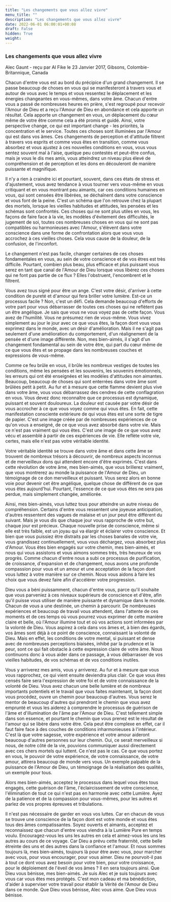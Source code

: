 ```yaml
---
title: "Les changements que vous allez vivre"
menu_title: ""
description: "Les changements que vous allez vivre"
date: 2022-06-01 06:00:01+00:08
draft: False
hidden: True
weight:
---
```

### Les changements que vous allez vivre

Alec Gaunt - reçu par Al Fike le 23 Janvier 2017, Gibsons, Colombie-Britannique, Canada

Chacun d'entre vous est au bord du précipice d'un grand changement. Il se passe beaucoup de choses en vous qui se manifesteront à travers vous et autour de vous avec le temps et vous ressentez le déplacement et les énergies changeantes en vous-mêmes, dans votre âme. Chacun d'entre vous a passé de nombreuses heures en prière, s'est regroupé pour recevoir l'Amour de Dieu et a reçu l'Amour de Dieu en abondance et cela apporte un résultat. Cela apporte un changement en vous, un déplacement du cœur même de votre être comme cela a été promis et guidé. Ainsi, votre perspective change, ce qui est important change - les priorités, la concentration et le service. Toutes ces choses sont illuminées par l'Amour qui est dans vos âmes. Ces changements de perception et d'attitude filtrent à travers vos esprits et comme vous êtes en transition, comme vous absorbez et vous ajustez à ces nouvelles conditions en vous, vous vous sentez souvent mal à l'aise, quelque peu contestés et peut-être confus, mais je vous le dis mes amis, vous atteindrez un niveau plus élevé de compréhension et de perception et les dons en découleront de manière puissante et magnifique.

Il n'y a rien à craindre ici et pourtant, souvent, dans ces états de stress et d'ajustement, vous avez tendance à vous tourner vers vous-même en vous critiquant et en vous montrant peu aimants, car ces conditions humaines en vous, qui sont censées être libérées, se déchaînent dans votre conscience et vous font de la peine. C'est un schéma que l'on retrouve chez la plupart des mortels, lorsque les vieilles habitudes et attitudes, les pensées et les schémas sont confrontés. Ces choses qui ne sont plus utiles en vous, les façons de faire face à la vie, les modèles d'évitement des difficultés, le jugement de soi, toutes ces nombreuses choses en vous qui ne sont pas compatibles ou harmonieuses avec l'Amour, s'élèvent dans votre conscience dans une forme de confrontation alors que vous vous accrochez à ces vieilles choses. Cela vous cause de la douleur, de la confusion, de l'inconfort.

Le changement n'est pas facile, changer certaines de ces choses fondamentales en vous, au sein de votre conscience et de vos êtres est très difficile. Pourtant, combien plus beau, plus efficace et plus puissant vous serez en tant que canal de l'Amour de Dieu lorsque vous libérez ces choses qui ne font pas partie de ce flux ? Elles l'obstruent, l'encombrent et le filtrent.

Vous avez tous signé pour être un ange. C'est votre désir, d'arriver à cette condition de pureté et d'amour qui fera briller votre lumière. Est-ce un processus facile ? Non, c'est un défi. Cela demande beaucoup d'efforts de votre part pour vous débarrasser de toutes ces choses qui ne reflètent pas un être angélique. Je sais que vous ne vous voyez pas de cette façon. Vous avez de l'humilité. Vous ne présumez rien de vous-même. Vous vivez simplement au jour le jour avec ce que vous êtes, la façon dont vous vous exprimez dans le monde, avec un désir d'amélioration. Mais il ne s'agit pas seulement d'une amélioration du comportement, d'un réalignement de la pensée et d'une image différente. Non, mes bien-aimés, il s'agit d'un changement fondamental au sein de votre être, qui part du cœur même de ce que vous êtes et se propage dans les nombreuses couches et expressions de vous-même.

Comme ce feu brûle en vous, il brûle les nombreux vestiges de toutes les conditions, même les pensées et les souvenirs, les souvenirs émotionnels, les erreurs qui ont été enseignées et les modèles d'attitudes non aimantes. Beaucoup, beaucoup de choses qui sont enterrées dans votre âme sont brûlées petit à petit. Au fur et à mesure que cette flamme devient plus vive dans votre âme, vous vous débarrassez des cendres de cette conflagration en vous. Vous devez donc reconnaître que ce processus est dynamique, puissant et souvent douloureux. La douleur est causée par votre désir de vous accrocher à ce que vous voyez comme qui vous êtes. En fait, cette manifestation consciente extérieure de qui vous êtes est une sorte de tigre de papier. C'est une image créée par de nombreuses expériences de ce qu'on vous a enseigné, de ce que vous avez absorbé dans votre vie. Mais ce n'est pas vraiment qui vous êtes. C'est une image de ce que vous avez vécu et assemblé à partir de ces expériences de vie. Elle reflète votre vie, certes, mais elle n'est pas votre véritable identité.

Votre véritable identité se trouve dans votre âme et dans cette âme se trouvent de nombreux trésors à découvrir, de nombreux aspects inconnus et de merveilleux dons qui attendent encore d'être exprimés. C'est dans cette révolution de votre âme, mes bien-aimés, que vous brillerez vraiment, que vous montrerez au monde la puissance de l'Amour de Dieu, un témoignage de ce don merveilleux et puissant. Vous serez alors en bonne voie pour devenir cet être angélique, quelque chose de différent de ce que vous êtes aujourd'hui. Pourtant, l'essence de ce que vous êtes ne sera pas perdue, mais simplement changée, améliorée.

Ainsi, mes bien-aimés, vous luttez tous pour atteindre un autre niveau de compréhension. Certains d'entre vous ressentent une joyeuse anticipation, d'autres ressentent des vagues de malaise et un jour peut être différent du suivant. Mais je vous dis que chaque jour vous rapproche de votre but, chaque jour est précieux. Chaque nouvelle prise de conscience, même si elle est très faible, est un joyau qui va élargir et éclairer votre conscience. Et bien que vous puissiez être distraits par les choses banales de votre vie, vous grandissez continuellement, vous vous déchargez, vous absorbez plus d'Amour. Vous êtes bien engagés sur votre chemin, mes bien-aimés, et nous qui vous assistons et vous aimons sommes très, très heureux de vos progrès. Comme chacun d'entre nous a subi ce processus de purification, de croissance, d'expansion et de changement, nous avons une profonde compassion pour vous et un amour et une acceptation de la façon dont vous luttez à votre manière sur ce chemin. Nous vous aidons à faire les choix que vous devez faire afin d'accélérer votre progression.

Dieu vous a béni puissamment, chacun d'entre vous, parce qu'il souhaite que vous parveniez à ces niveaux supérieurs de conscience et d'être, afin qu'il puisse vous utiliser de manière puissante et dynamique dans le monde. Chacun de vous a une destinée, un chemin à parcourir. De nombreuses expériences et beaucoup de travail vous attendent, dans l'attente de ces moments et de ces temps où vous pourrez vous exprimer de cette manière claire et belle, où l'Amour illumine tout et où vos actions sont informées par la volonté de Dieu. Vous aspirez à cela dans vos âmes et, à bien des égards, vos âmes sont déjà à ce point de conscience, connaissant la volonté de Dieu. Mais en effet, les conditions de votre mental, si puissant et dense avec de nombreuses perceptions biaisées, inhibé par la prudence et la peur, sont ce qui fait obstacle à cette expression claire de votre âme. Nous continuons donc à vous aider dans ce passage, à vous débarrasser de vos vieilles habitudes, de vos schémas et de vos conditions inutiles.

Vous y arriverez mes amis, vous y arriverez. Au fur et à mesure que vous vous rapprochez, ce qui vient ensuite deviendra plus clair. Ce que vous êtes censés faire sera l'expression de votre foi et de votre connaissance de la volonté de Dieu. Vous avez chacun une belle lumière et de nombreux importants potentiels et le travail que vous faites maintenant, la façon dont vous procédez, ouvre un chemin pour beaucoup d'autres. Vous serez le mentor de beaucoup d'autres qui prendront le chemin que vous avez emprunté et vous les aiderez à comprendre le processus de guérison de l'âme et d'illumination de l'âme par l'Amour de Dieu. C'est tellement simple dans son essence, et pourtant le chemin que vous prenez est le résultat de l'amour qui se libère dans votre être. Cela peut être complexe en effet, car il faut faire face à des couches de conditions inharmonieuses à l'intérieur. C'est là que votre sagesse, votre expérience et votre amour aideront beaucoup d'autres personnes sur leur chemin. Oui, ce serait merveilleux si nous, de notre côté de la vie, pouvions communiquer aussi directement avec ces chers mortels qui luttent. Ce n'est pas le cas. Ce que vous portez en vous, le pouvoir de votre expérience, de votre connaissance, de votre amour, attirera beaucoup de monde vers vous. Un exemple palpable de la puissance de l'Amour de Dieu, un témoignage de la réalisation des qualités, un exemple pour tous.

Alors mes bien-aimés, acceptez le processus dans lequel vous êtes tous engagés, cette guérison de l'âme, l'éclaircissement de votre conscience, l'élimination de tout ce qui n'est pas en harmonie avec cette Lumière. Ayez de la patience et de la compassion pour vous-mêmes, pour les autres et parlez de vos propres épreuves et tribulations.

Il n'est pas nécessaire de garder en vous vos luttes. Car en chacun de vous se trouve une conscience de la façon dont est votre monde et vous êtes tous des âmes compatissantes. Soyez ouverts et aimants, acceptez et reconnaissez que chacun d'entre vous viendra à la Lumière Pure en temps voulu. Encouragez-vous les uns les autres en cela et aimez-vous les uns les autres au cours de ce voyage. Car Dieu a prévu cette fraternité, cette belle étreinte des uns et des autres dans la confiance et l'amour. Et nous sommes toujours là, mes bien-aimés, toujours là pour être avec vous, pour marcher avec vous, pour vous encourager, pour vous aimer. Dieu ne pourvoit-il pas à tout ce dont vous avez besoin pour votre bien, pour votre croissance, pour le déploiement de l'éveil de vos âmes ? Il en sera toujours ainsi. Que Dieu vous bénisse, mes bien-aimés. Je suis Alec et je suis toujours avec vous car vous êtes mes protégés. C'est mon cadeau et ma bénédiction, d'aider à superviser votre travail pour établir la Vérité de l'Amour de Dieu dans ce monde. Que Dieu vous bénisse, Alec vous aime. Que Dieu vous bénisse.



